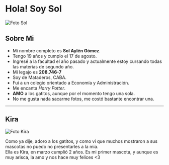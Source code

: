 # Hola! Soy Sol

![Foto Sol](https://github.com/SollGomez/a/blob/main/SolP.jpeg)

## **Sobre Mi**
- Mi nombre completo es **Sol Aylén Gómez**.
- Tengo 19 años y cumplo el 17 de agosto.
- Ingresé a la facultad el año pasado y actualmente estoy cursando todas las materias de segundo año.
- Mi legajo es **208.746-7**
- Soy de Mataderos, CABA.
- Fui a un colegio orientado a Economía y Administración.
- Me encanta *Harry Potter*.
- **AMO** a los gatitos, aunque por el momento tengo una sola.
- No me gusta nada sacarme fotos, me costó bastante encontrar una.
___
## **Kira**

![Foto Kira](https://github.com/SollGomez/a/blob/main/KiraP.jpeg)

Como ya dije, adoro a los gatitos, y como vi que muchos mostraron a sus mascotas no puedo no presentarles a la mia.\
Ella es Kira, en marzo cumplió 2 años.
Es mi primer mascota, y aunque es muy arisca, la amo y nos hace muy felices <3
